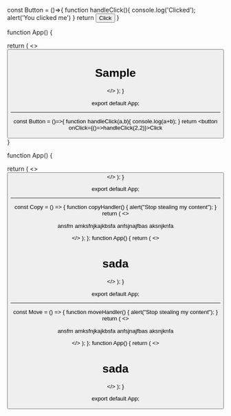 const Button = ()=>{
  function handleClick(){
    console.log('Clicked');
    alert('You clicked me')
  }
   return <button onClick={handleClick}>Click</button>
}

function App() {

  return (
    <>
    <Button/>
    <h1>Sample</h1>
    </>
 );
}

export default App;


------------------------------------------

const Button = ()=>{
  function handleClick(a,b){
    console.log(a+b);
  }
   return <button onClick={()=>handleClick(2,2)}>Click</button>
}

function App() {

  return (
    <>
    <Button/>
    </>
 );
}

export default App;

------------------------------------------
const Copy = () => {
  function copyHandler() {
    alert("Stop stealing my content");
  }
  return (
    <>
      <p onCopy={copyHandler}>ansfm amksfnjkajkbsfa anfsjnajfbas aksnjknfa </p>
    </>
  );
};
function App() {
  return (
    <>
      <Copy />
      <h1>sada</h1>
    </>
  );
}

export default App;

------------------------------------------

const Move = () => {
  function moveHandler() {
    alert("Stop stealing my content");
  }
  return (
    <>
      <p onMouseMove={moveHandler}>ansfm amksfnjkajkbsfa anfsjnajfbas aksnjknfa </p>
    </>
  );
};
function App() {
  return (
    <>
      <Move />
      <h1>sada</h1>
    </>
  );
}

export default App;

